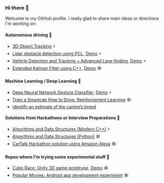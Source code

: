 ### Hi there 👋

Welcome to my GitHub profile. I really glad to share main ideas or directions I'm working on:

#### Autonomous driving 🚗

* [3D Object Tracking](https://github.com/olpotkin/3D-Object-Tracking) ⚡
* [Lidar obstacle detection using PCL](https://github.com/olpotkin/Lidar-Obstacle-Detection), [Demo](https://www.youtube.com/watch?v=vvIn1Js49oA) ⚡
* [Vehicle Detection and Tracking + Advanced Lane finding](https://github.com/olpotkin/Vehicle-Detection), [Demo](https://www.youtube.com/watch?v=nrLscZvDLdo) ⚡
* [Extended Kalman Filter using C++](https://github.com/olpotkin/CarND-Extended-Kalman-Filter), [Demo](https://www.youtube.com/watch?v=5ioa1LRHrOQ) 🕸

#### Machine Learning / Deep Learning 🧠

* [Deep Neural Network Gesture Classifier](https://github.com/olpotkin/DNN-Gesture-Classifier), [Demo](https://www.youtube.com/watch?v=zmCqylqOvXY) ⚡
* [Train a Smartcab How to Drive: Reinforcement Learning](https://github.com/olpotkin/Smartcab-RL-Agent) 🕸
* [identify an estimate of the canine’s breed](https://github.com/olpotkin/dog-project)

#### Solutions from Hackathons or Interview Preparations 🛶

* [Algorithms and Data Structures (Modern C++)](https://github.com/olpotkin/ds_and_algos_modern_cpp) ⚡
* [Algorithms and Data Structures (Python)](https://github.com/olpotkin/algorithms-and-data-structures) 🕸
* [CarTalk Hackathon solution using Amazon Alexa](https://github.com/olpotkin/CarTalkHack-Luxoft) 🕸

#### Repos where I'm trying some experimental stuff 🧪

* [Cubo Race: Unity 3D game prototype](https://github.com/olpotkin/unity-game-prototype-one), [Demo](https://www.youtube.com/watch?v=Z032TSN2Eyg) 🕸
* [Popular Movies: Android app development experiment](https://github.com/olpotkin/Popular-Movies-App) 🕸



<!--
It is is a ✨ _special_ ✨ repository because its `README.md` (this file) appears on your GitHub profile.

Here are some ideas to get you started:

- 🔭 I’m currently working on ...
- 🌱 I’m currently learning ...
- 👯 I’m looking to collaborate on ...
- 🤔 I’m looking for help with ...
- 💬 Ask me about ...
- 📫 How to reach me: ...
- 😄 Pronouns: ...
- ⚡ Fun fact: ...
-->
